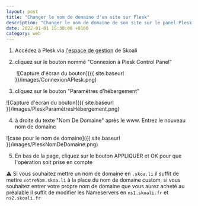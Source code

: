 ```yaml
---
layout: post
title: "Changer le nom de domaine d'un site sur Plesk"
description: "Changer le nom de domaine de son site sur le panel Plesk."
date: 2022-01-01 15:30:00 +0100
category: web
---
```


1. Accédez à Plesk via [l'espace de gestion](https://manager.skoali.com) de Skoali 

2. cliquez sur le bouton nommé "Connexion à Plesk Control Panel" 

   ​	![Capture d'écran du bouton]({{ site.baseurl }}/images/ConnexionAPlesk.png)

   

3. cliquez sur le bouton "Paramètres d'hébergement" 

![Capture d'écran du bouton]({{ site.baseurl }}/images/PleskParamétresHébergement.png)

4. à droite du texte "Nom De Domaine" après le www. Entrez le nouveau nom de domaine

![case pour le nom de domaine]({{ site.baseurl }}/images/PleskNomDeDomaine.png)

5. En bas de la page, cliquez sur le bouton APPLIQUER et OK pour que l'opération soit prise en compte

:warning: Si vous souhaitez mettre un nom de domaine en `.skoa.li` il suffit de mettre `votreNom.skoa.li` à la place du nom de domaine custom, si vous souhaitez entrer votre propre nom de domaine que vous aurez acheté au préalable il suffit de modifier les Nameservers en `ns1.skoali.fr` et `ns2.skoali.fr` 
